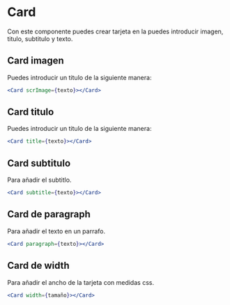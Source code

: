 # Card
Con este componente puedes crear tarjeta en la puedes introducir imagen, titulo, subtitulo y texto.

## Card imagen
Puedes introducir un titulo de la siguiente manera:

```jsx
<Card scrImage={texto}></Card>
```

## Card titulo
Puedes introducir un titulo de la siguiente manera:

```jsx
<Card title={texto}></Card>
```

## Card subtitulo
Para añadir el subtitlo.

```jsx
<Card subtitle={texto}></Card>
```

## Card de paragraph
Para añadir el texto en un parrafo.

```jsx
<Card paragraph={texto}></Card>
```

## Card de width
Para añadir el ancho de la tarjeta con medidas css.

```jsx
<Card width={tamaño}></Card>
```